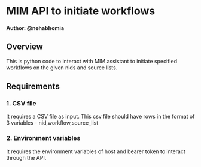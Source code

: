 # MIM API to initiate workflows

#### Author: @nehabhomia

## Overview 
This is python code to interact with MIM assistant to initiate specified workflows on the given nids and source lists.

## Requirements

### 1. CSV file
It requires a CSV file as input. This csv file should have rows in the format of 3 variables - nid,workflow,source_list

### 2. Environment variables
It requires the environment variables of host and bearer token to interact through the API.
